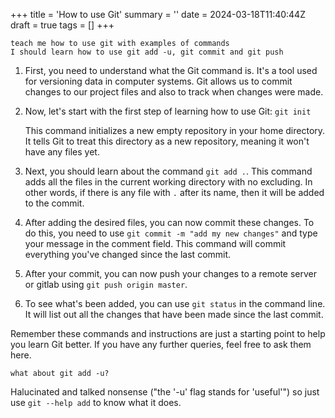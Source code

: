 +++
title = 'How to use Git'
summary = ''
date = 2024-03-18T11:40:44Z
draft = true
tags = []
+++
```
teach me how to use git with examples of commands
I should learn how to use git add -u, git commit and git push
```

1. First, you need to understand what the Git command is. It's a tool used for versioning data in computer systems. Git allows us to commit changes to our project files and also to track when changes were made.

2. Now, let's start with the first step of learning how to use Git: `git init`

   This command initializes a new empty repository in your home directory. It tells Git to treat this directory as a new repository, meaning it won't have any files yet.

3. Next, you should learn about the command `git add .`. This command adds all the files in the current working directory with no excluding. In other words, if there is any file with `.` after its name, then it will be added to the commit.

4. After adding the desired files, you can now commit these changes. To do this, you need to use `git commit -m "add my new changes"` and type your message in the comment field. This command will commit everything you've changed since the last commit.

5. After your commit, you can now push your changes to a remote server or gitlab using `git push origin master`.

6. To see what's been added, you can use `git status` in the command line. It will list out all the changes that have been made since the last commit. 

Remember these commands and instructions are just a starting point to help you learn Git better. If you have any further queries, feel free to ask them here.

```
what about git add -u?
```

Halucinated and talked nonsense ("the '-u' flag stands for 'useful'") so just use `git --help add` to know what it does.
